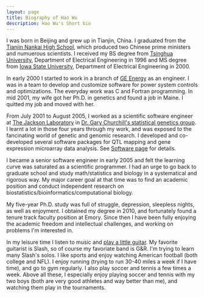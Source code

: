 ```yaml
---
layout: page
title: Biography of Hao Wu
description: Hao Wu's Short bio
---
```


I was born in Beijing and grew up in Tianjin, China. 
I graduated from the <a href="http://www.nkzx.cn/">Tianjin Nankai High School</a>, 
which produced two Chinese prime ministers and numuerous scientists. 
I received my BS degree from 
<a href="http://www.tsinghua.edu.cn/eng/index.html">Tsinghua University</a>,
Department of Electrical Engineering in 1996 and MS degree
from <A href="http://www.iastate.edu/">Iowa State University</A>,
Department of Electrical Engineering in 2000.

In early 2000 I started to work in a branch of 
<a href="http://www.gepower.com/">GE Energy</a>
as an engineer. I was in a team to develop and customize software
for power system controls and optimizations. 
The everyday work was C and Fortran programming. 
In mid 2001, my wife got her Ph.D. in genetics and
found a job in Maine. I quitted my job and moved with her.

From July 2001 to August 2005,
I worked as a scientific software engineer 
at <a href="http://www.jax.org">The Jackson Laboratory</a>
in <a href="https://www.jax.org/research-and-faculty/research-labs/the-churchill-lab">
Dr. Gary Churchill's statistical genetics group</a>. 
I learnt a lot in those four
years through my work, and was exposed to the fancinating
world of genetic and genomic research. 
I developed and co-developed
several software packages for QTL mapping and gene expression microarray
data analysis. See <a href="software.html">Software page</a> for details.

I became a senior software engineer in early
2005 and felt the learning curve was saturated as a scientific programmer.
I had an urge to go back to graduate school and
study math/statistics and biology in a systematical and rigorous way. 
My major career goal at that time was to find an 
academic position and conduct independent research on
biostatistics/bioinformatics/computational biology. 

My five-year Ph.D. study was full of struggle, depression, sleepless nights, 
as well as enjoyment. I obtained my degree in 2010, and fortunately found a tenure track faculty position at Emory. 
Since then I have been fully enjoying the academic freedom and 
intellectual challenges, and working on problems I'm interested in.


In my leisure time I listen to music and [play a little guitar](https://soundcloud.com/user-240749812/hotel-california-42420-1059-pm). My favorite guitarist is Slash, so of course my favoriate band is G&R. I'm trying to learn many Slash's solos. I like sports and enjoy watching American football (both college and NFL). I enjoy running (trying to run 30-40 miles a week if I have time), and go to gym regularly. I also play soccer and tennis a few times a week. Above all these, 
I especially enjoy playing soccer and tennis with my
two boys (both are very good athletes and way better than me), and watching them play in the tournaments. 

<!-- <a href="http://www.youtube.com/watch?v=8qjc7uzjPmc">watching them play games</a>. -->

